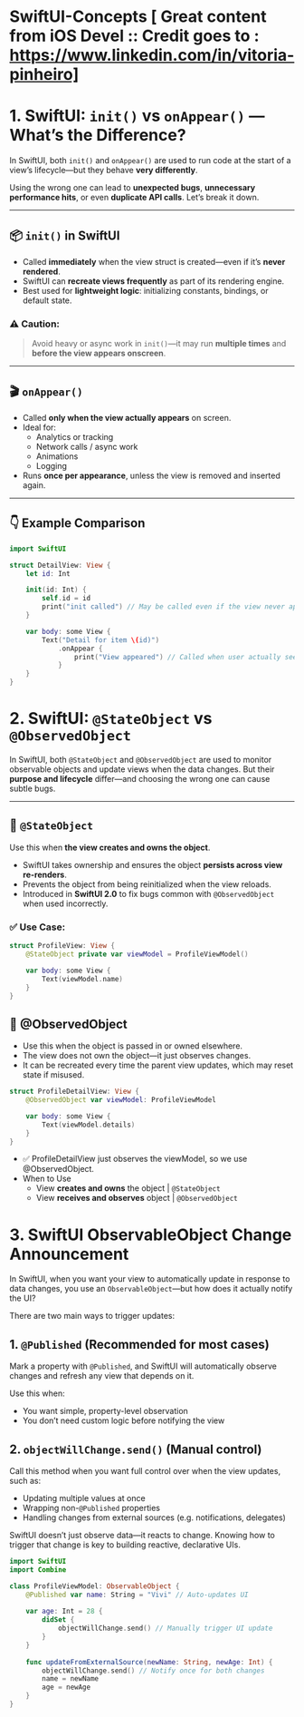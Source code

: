 # SwiftUI-Concepts [ Great content from iOS Devel :: Credit goes to : https://www.linkedin.com/in/vitoria-pinheiro]
# 1. SwiftUI: `init()` vs `onAppear()` — What’s the Difference?

In SwiftUI, both `init()` and `onAppear()` are used to run code at the start of a view’s lifecycle—but they behave **very differently**.

Using the wrong one can lead to **unexpected bugs**, **unnecessary performance hits**, or even **duplicate API calls**. Let’s break it down.

---

## 📦 `init()` in SwiftUI

- Called **immediately** when the view struct is created—even if it’s **never rendered**.
- SwiftUI can **recreate views frequently** as part of its rendering engine.
- Best used for **lightweight logic**: initializing constants, bindings, or default state.

### ⚠️ Caution:
> Avoid heavy or async work in `init()`—it may run **multiple times** and **before the view appears onscreen**.

---

## 🎬 `onAppear()`

- Called **only when the view actually appears** on screen.
- Ideal for:
  - Analytics or tracking
  - Network calls / async work
  - Animations
  - Logging
- Runs **once per appearance**, unless the view is removed and inserted again.

---

## 👇 Example Comparison

```swift
import SwiftUI

struct DetailView: View {
    let id: Int

    init(id: Int) {
        self.id = id
        print("init called") // May be called even if the view never appears
    }

    var body: some View {
        Text("Detail for item \(id)")
            .onAppear {
                print("View appeared") // Called when user actually sees the view
            }
    }
}

```

# 2. SwiftUI: `@StateObject` vs `@ObservedObject`

In SwiftUI, both `@StateObject` and `@ObservedObject` are used to monitor observable objects and update views when the data changes. But their **purpose and lifecycle** differ—and choosing the wrong one can cause subtle bugs.

---

## 🧱 `@StateObject`

Use this when **the view creates and owns the object**.

- SwiftUI takes ownership and ensures the object **persists across view re-renders**.
- Prevents the object from being reinitialized when the view reloads.
- Introduced in **SwiftUI 2.0** to fix bugs common with `@ObservedObject` when used incorrectly.

### ✅ Use Case:
```swift
struct ProfileView: View {
    @StateObject private var viewModel = ProfileViewModel()

    var body: some View {
        Text(viewModel.name)
    }
}
```

## 📨 @ObservedObject
- Use this when the object is passed in or owned elsewhere.
- The view does not own the object—it just observes changes.
- It can be recreated every time the parent view updates, which may reset state if misused.
```swift
struct ProfileDetailView: View {
    @ObservedObject var viewModel: ProfileViewModel

    var body: some View {
        Text(viewModel.details)
    }
}
```
- ✅ ProfileDetailView just observes the viewModel, so we use @ObservedObject.
- When to Use 
  - View **creates and owns** the object  | `@StateObject`    
  - View **receives and observes** object | `@ObservedObject` 

# 3. SwiftUI ObservableObject Change Announcement

In SwiftUI, when you want your view to automatically update in response to data changes, you use an `ObservableObject`—but how does it actually notify the UI?

There are two main ways to trigger updates:

## 1. `@Published` (Recommended for most cases)

Mark a property with `@Published`, and SwiftUI will automatically observe changes and refresh any view that depends on it.

Use this when:

- You want simple, property-level observation
- You don’t need custom logic before notifying the view

## 2. `objectWillChange.send()` (Manual control)

Call this method when you want full control over when the view updates, such as:

- Updating multiple values at once
- Wrapping non-`@Published` properties
- Handling changes from external sources (e.g. notifications, delegates)

SwiftUI doesn’t just observe data—it reacts to change. Knowing how to trigger that change is key to building reactive, declarative UIs.
```swift
import SwiftUI
import Combine

class ProfileViewModel: ObservableObject {
    @Published var name: String = "Vivi" // Auto-updates UI
    
    var age: Int = 28 {
        didSet {
            objectWillChange.send() // Manually trigger UI update
        }
    }
    
    func updateFromExternalSource(newName: String, newAge: Int) {
        objectWillChange.send() // Notify once for both changes
        name = newName
        age = newAge
    }
}
```
